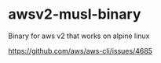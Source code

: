 # awsv2-musl-binary
Binary for aws v2 that works on alpine linux

https://github.com/aws/aws-cli/issues/4685
